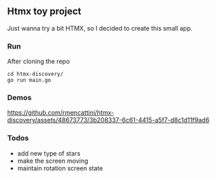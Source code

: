 ## Htmx toy project

Just wanna try a bit HTMX, so I decided to create this small app.

### Run

After cloning the repo

```
cd htmx-discovery/
go run main.go
```

### Demos

https://github.com/rmencattini/htmx-discovery/assets/48673773/3b208337-6c61-4415-a5f7-d8c1d11f9ad6




### Todos

* add new type of stars
* make the screen moving
* maintain rotation screen state
